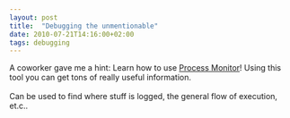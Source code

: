 ```yaml
---
layout: post
title:  "Debugging the unmentionable"
date: 2010-07-21T14:16:00+02:00
tags: debugging
---
```


A coworker gave me a hint: Learn how to use <a href="http://technet.microsoft.com/en-us/sysinternals/bb896645.aspx">Process Monitor</a>! Using this tool you can get tons of really useful information.<br><br>
Can be used to find where stuff is logged, the general flow of execution, et.c..
<div style="clear: both;"></div>